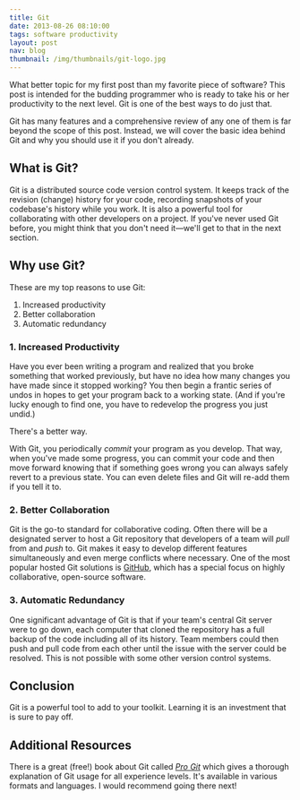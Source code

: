 ```yaml
---
title: Git
date: 2013-08-26 08:10:00
tags: software productivity
layout: post
nav: blog
thumbnail: /img/thumbnails/git-logo.jpg
---
```


What better topic for my first post than my favorite piece of software? This post is intended for the budding programmer who is ready to take his or her productivity to the next level. Git is one of the best ways to do just that.

Git has many features and a comprehensive review of any one of them is far beyond the scope of this post. Instead, we will cover the basic idea behind Git and why you should use it if you don't already.

## What is Git?

Git is a distributed source code version control system. It keeps track of the revision (change) history for your code, recording snapshots of your codebase's history while you work. It is also a powerful tool for collaborating with other developers on a project. If you've never used Git before, you might think that you don't need it&mdash;we'll get to that in the next section.

## Why use Git?

These are my top reasons to use Git:

1. Increased productivity
2. Better collaboration
3. Automatic redundancy

### 1. Increased Productivity

Have you ever been writing a program and realized that you broke something that worked previously, but have no idea how many changes you have made since it stopped working? You then begin a frantic series of undos in hopes to get your program back to a working state. (And if you're lucky enough to find one, you have to redevelop the progress you just undid.)

There's a better way.

With Git, you periodically *commit* your program as you develop. That way, when you've made some progress, you can commit your code and then move forward knowing that if something goes wrong you can always safely revert to a previous state. You can even delete files and Git will re-add them if you tell it to.

### 2. Better Collaboration

Git is the go-to standard for collaborative coding. Often there will be a designated server to host a Git repository that developers of a team will *pull* from and *push* to. Git makes it easy to develop different features simultaneously and even merge conflicts where necessary. One of the most popular hosted Git solutions is [GitHub][gitHub], which has a special focus on highly collaborative, open-source software.

### 3. Automatic Redundancy

One significant advantage of Git is that if your team's central Git server were to go down, each computer that cloned the repository has a full backup of the code including all of its history. Team members could then push and pull code from each other until the issue with the server could be resolved. This is not possible with some other version control systems.

## Conclusion

Git is a powerful tool to add to your toolkit. Learning it is an investment that is sure to pay off. <span class="end-sign"></span>

<div class="showcase">
	<h2>Additional Resources</h2>
	<p>There is a great (free!) book about Git called <a href="http://git-scm.com/book"><em>Pro Git</em></a> which gives a thorough explanation of Git usage for all experience levels. It's available in various formats and languages. I would recommend going there next!</p>
</div>

[gitHub]: https://github.com/

